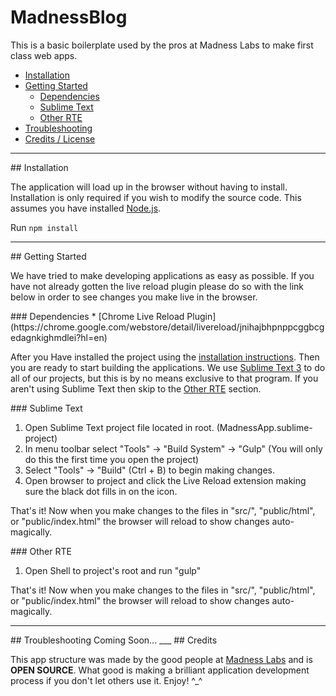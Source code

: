 # MadnessBlog    

This is a basic boilerplate used by the pros at Madness Labs to make first class web apps.

* [Installation](#installation)
* [Getting Started](#getting-started)
    * [Dependencies](#dependencies)
    * [Sublime Text](#sublime)
    * [Other RTE](#other-rte)
* [Troubleshooting](#troubleshooting)
* [Credits / License](#credits)

___
<a name="installation"/>
## Installation

The application will load up in the browser without having to install.  Installation is only required if you wish to modify the source code.  This assumes you have installed [Node.js](http://nodejs.org).

Run ```npm install```  

___
<a name="getting-started"/>
## Getting Started

We have tried to make developing applications as easy as possible. If you have not already gotten the live reload plugin please do so with the link below in order to see changes you make live in the browser.

<a name="dependencies"/>
### Dependencies
* [Chrome Live Reload Plugin](https://chrome.google.com/webstore/detail/livereload/jnihajbhpnppcggbcgedagnkighmdlei?hl=en)

After you Have installed the project using the [installation instructions](#installation). Then you are ready to start building the applications. We use [Sublime Text 3](http://www.sublimetext.com/3) to do all of our projects, but this is by no means exclusive to that program. If you aren't using Sublime Text then skip to the [Other RTE](#other-rte) section.

<a name="sublime"/>
### Sublime Text  

1. Open Sublime Text project file located in root. (MadnessApp.sublime-project)
2. In menu toolbar select "Tools" -> "Build System" -> "Gulp" (You will only do this the first time you open the project)
3. Select "Tools" -> "Build" (Ctrl + B) to begin making changes.
4. Open browser to project and click the Live Reload extension making sure the black dot fills in on the icon.

That's it! Now when you make changes to the files in "src/", "public/html", or "public/index.html" the browser will reload to show changes auto-magically.

<a name="other-rte"/>
### Other RTE

1. Open Shell to project's root and run "gulp"

That's it! Now when you make changes to the files in "src/", "public/html", or "public/index.html" the browser will reload to show changes auto-magically.
___
<a name="troubleshooting" />
## Troubleshooting
Coming Soon...
___
<a name="credits" />
## Credits

This app structure was made by the good people at [Madness Labs](http://madnesslabs.net) and is **OPEN SOURCE**.  What good is making a brilliant application development process if you don't let others use it.  Enjoy! ^_^